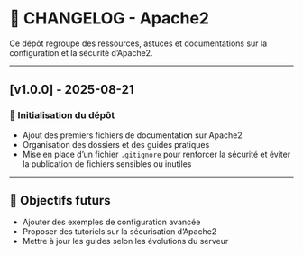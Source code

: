 # 📄 CHANGELOG - Apache2

Ce dépôt regroupe des ressources, astuces et documentations sur la configuration et la sécurité d’Apache2.

---

## [v1.0.0] - 2025-08-21

### 🚀 Initialisation du dépôt

- Ajout des premiers fichiers de documentation sur Apache2
- Organisation des dossiers et des guides pratiques
- Mise en place d’un fichier `.gitignore` pour renforcer la sécurité et éviter la publication de fichiers sensibles ou inutiles

---

## 📌 Objectifs futurs

- Ajouter des exemples de configuration avancée
- Proposer des tutoriels sur la sécurisation d’Apache2
- Mettre à jour les guides selon les évolutions du serveur
